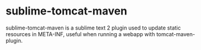 sublime-tomcat-maven
====================

sublime-tomcat-maven is a sublime text 2 plugin used to update static resources in META-INF, useful when running a webapp with tomcat-maven-plugin.
